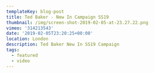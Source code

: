 ```yaml
---
templateKey: blog-post
title: Ted Baker - New In Campaign SS19
thumbnail: /img/screen-shot-2019-02-05-at-23.27.22.png
vimeo: '314213543'
date: '2019-02-05T23:20:25+00:00'
location: London
description: Ted Baker New In SS19 Campaign
tags:
  - featured
  - video
---
```


